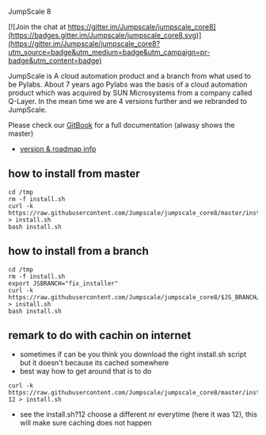 JumpScale 8


[![Join the chat at https://gitter.im/Jumpscale/jumpscale_core8](https://badges.gitter.im/Jumpscale/jumpscale_core8.svg)](https://gitter.im/Jumpscale/jumpscale_core8?utm_source=badge&utm_medium=badge&utm_campaign=pr-badge&utm_content=badge)


JumpScale is A cloud automation product and a branch from what used to be Pylabs. About 7 years ago Pylabs was the basis of a cloud automation product which was acquired by SUN Microsystems from a company called Q-Layer. In the mean time we are 4 versions further and we rebranded to JumpScale.

Please check our [GitBook](https://gig.gitbooks.io/jumpscale-core8/content/) for a full documentation (alwasy shows the master)

- [version & roadmap infp](../master/releases.md)

## how to install from master

```
cd /tmp
rm -f install.sh
curl -k https://raw.githubusercontent.com/Jumpscale/jumpscale_core8/master/install/install.sh > install.sh
bash install.sh
```


## how to install from a branch

```
cd /tmp
rm -f install.sh
export JSBRANCH="fix_installer"
curl -k https://raw.githubusercontent.com/Jumpscale/jumpscale_core8/$JS_BRANCH/install/install.sh > install.sh
bash install.sh
```

## remark to do with cachin on internet

- sometimes if can be you think you download the right install.sh script but it doesn't because its cached somewhere
- best way how to get around that is to do

```
curl -k https://raw.githubusercontent.com/Jumpscale/jumpscale_core8/master/install/install.sh?12 > install.sh
```

- see the install.sh?12 choose a different nr everytime (here it was 12), this will make sure caching does not happen
